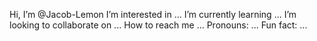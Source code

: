 Hi, I’m @Jacob-Lemon
I’m interested in ...
I’m currently learning ...
I’m looking to collaborate on ...
How to reach me ...
Pronouns: ...
Fun fact: ...

<!---
Jacob-Lemon/Jacob-Lemon is a ✨ special ✨ repository because its `README.md` (this file) appears on your GitHub profile.
You can click the Preview link to take a look at your changes.
--->
